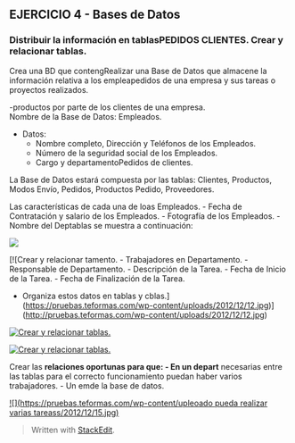 ## EJERCICIO 4 - Bases de Datos

### Distribuir la información en tablasPEDIDOS CLIENTES. Crear y relacionar tablas.

 Crea una BD que contengRealizar una Base de Datos que almacene la información relativa a los empleapedidos de una empresa y sus tareas o proyectos realizados.

-productos por parte de los clientes de una empresa.   
Nombre de la Base de Datos: Empleados.

-   Datos:
	   - Nombre completo, Dirección y Teléfonos de los Empleados.
    -   Número de la seguridad social de los Empleados.
    -   Cargo y departamentoPedidos de clientes.

La Base de Datos estará compuesta por las tablas: Clientes, Productos, Modos Envío, Pedidos, Productos Pedido, Proveedores.

Las características de cada una de loas Empleados.
    -   Fecha de Contratación y salario de los Empleados.
    -   Fotografía de los Empleados.
    -   Nombre del Deptablas se muestra a continuación:

[![](https://pruebas.teformas.com/wp-content/uploads/2012/12/11.jpg)](http://pruebas.teformas.com/wp-content/uploads/2012/12/11.jpg)

[![Crear y relacionar tamento.
    -   Trabajadores en Departamento.
    -   Responsable de Departamento.
    -   Descripción de la Tarea.
    -   Fecha de Inicio de la Tarea.
    -   Fecha de Finalización de la Tarea.

-   Organiza estos datos en tablas y cblas.](https://pruebas.teformas.com/wp-content/uploads/2012/12/12.jpg)](http://pruebas.teformas.com/wp-content/uploads/2012/12/12.jpg)

  
  

[![Crear y relacionar tablas.](https://pruebas.teformas.com/wp-content/uploads/2012/12/13.jpg)](http://pruebas.teformas.com/wp-content/uploads/2012/12/13.jpg)

[![Crear y relacionar tablas.](https://pruebas.teformas.com/wp-content/uploads/2012/12/14.jpg)](http://pruebas.teformas.com/wp-content/uploads/2012/12/14.jpg)

Crear las **relaciones oportunas para que:
    -   En un depart** necesarias entre las tablas para el correcto funcionamiento puedan haber varios trabajadores.
    -   Un emde la base de datos.

[![](https://pruebas.teformas.com/wp-content/upleoado pueda realizar varias tareass/2012/12/15.jpg)](http://pruebas.teformas.com/wp-content/uploads/2012/12/15.jpg)


> Written with [StackEdit](https://stackedit.io/).
<!--stackedit_data:
eyJoaXN0b3J5IjpbLTE2MTA3NTAyNjIsNjg4NzQ1NTU0XX0=
-->